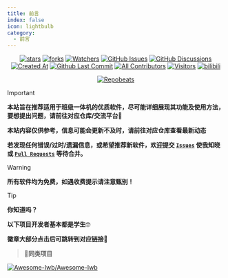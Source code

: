 ```yaml
---
title: 前言
index: false
icon: lightbulb
category:
  - 前言
---
```


<div align="center">

[![stars](https://img.shields.io/github/stars/Jursin/Awesome-Class-Softwares?label=Stars)](https://github.com/Jursin/Awesome-Class-Softwares)
[![forks](https://img.shields.io/github/forks/Jursin/Awesome-Class-Softwares?label=Forks)](https://github.com/Jursin/Awesome-Class-Softwares)
[![Watchers](https://img.shields.io/github/watchers/Jursin/Awesome-Class-Softwares?style=social)](https://github.com/Jursin/Awesome-Class-Softwares/watchers)
[![GitHub Issues](https://img.shields.io/github/issues-search/Jursin/Awesome-Class-Softwares?query=is%3Aopen&style=social&logo=github&label=Issues)](https://github.com/Jursin/Awesome-Class-Softwares/issues)
[![GitHub Discussions](https://img.shields.io/github/discussions/Jursin/Awesome-Class-Softwares?style=social&logo=Github&label=Discussions)](https://github.com/Jursin/Awesome-Class-Softwares/discussions)
[![Created At](https://img.shields.io/github/created-at/Jursin/Awesome-Class-Softwares?style=flat&logo=Github&label=Creat%20at)](https://github.com/Jursin/Awesome-Class-Softwares)
[![Github Last Commit](https://img.shields.io/github/last-commit/Jursin/Awesome-Class-Softwares?style=flat&logo=Github&label=Last%20commit)](https://github.com/Jursin/Awesome-Class-Softwares/commits/master)
[![All Contributors](https://img.shields.io/github/all-contributors/Jursin/Awesome-Class-Softwares?color=ee8449&style=flat&logo=github&label=All%20Contributors)](#contributors)
[![Visitors](https://api.visitorbadge.io/api/combined?path=https%3A%2F%2Fgithub.com%2FJursin%2FAwesome-Class-Softwares&label=Visitors&countColor=%23263759&style=flat)](https://visitorbadge.io/)
[![bilibili](https://img.shields.io/badge/-UP%E4%B8%BB%EF%BD%9CHello__Jursin-%23FB7299?style=flat&logo=bilibili)](https://space.bilibili.com/1575907920)

[![Repobeats](https://repobeats.axiom.co/api/embed/6143732bb42daf7aa015c9f6e993d0e8fbd98913.svg "Repobeats analytics image")](https://repobeats.axiom.co/)

</div>

> [!important]
> **本站旨在推荐适用于班级一体机的优质软件，尽可能详细展现其功能及使用方法，要想提出问题，请前往对应仓库/交流平台**🔗
>
> **本站内容仅供参考，信息可能会更新不及时，请前往对应仓库查看最新动态**
>
> **若发现任何错误/过时/遗漏信息，或希望推荐新软件，欢迎提交 [`Issues`](https://github.com/Jursin/Awesome-Class-Softwares/issues) 使我知晓或 [`Pull Requests`](https://github.com/Jursin/Awesome-Class-Softwares/pulls) 等待合并。**

> [!warning]
> **所有软件均为免费，如遇收费提示请注意甄别！**

> [!tip]
> **你知道吗？**
> 
> **以下项目开发者基本都是学生**🤓
> 
> **徽章大部分点击后可跳转到对应链接**🔗

> **👋同类项目**

[![Awesome-Iwb/Awesome-Iwb](https://github-readme-stats.vercel.app/api/pin/?username=Awesome-Iwb&repo=Awesome-Iwb&show_owner=true)](https://github.com/Awesome-Iwb/Awesome-Iwb)

